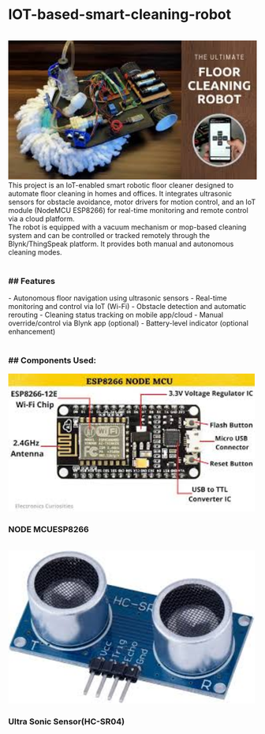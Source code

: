 # IOT-based-smart-cleaning-robot
<br>
<img src="https://github.com/akankshapingale1407/IOT-based-smart-cleaning-robot/blob/main/smart%20robot.jpg" width="1000"/>
<br>
This project is an IoT-enabled smart robotic floor cleaner designed to automate floor cleaning in homes and offices. It integrates ultrasonic sensors for obstacle avoidance, motor drivers for motion control, and an IoT module (NodeMCU ESP8266) for real-time monitoring and remote control via a cloud platform.
<br>
The robot is equipped with a vacuum mechanism or mop-based cleaning system and can be controlled or tracked remotely through the Blynk/ThingSpeak platform. It provides both manual and autonomous cleaning modes.
<br><br>
<h3>## Features</h3>
- Autonomous floor navigation using ultrasonic sensors
- Real-time monitoring and control via IoT (Wi-Fi)
- Obstacle detection and automatic rerouting
- Cleaning status tracking on mobile app/cloud
- Manual override/control via Blynk app (optional)
- Battery-level indicator (optional enhancement)
<br><br>
<h3>## Components Used:</h3>
<img src="https://github.com/akankshapingale1407/IOT-based-smart-cleaning-robot/blob/main/ESP8266.jpg" width="500"/>
<br>
<h3> NODE MCUESP8266</h3>
<br>
<img src="https://github.com/akankshapingale1407/IOT-based-smart-cleaning-robot/blob/main/Ulatra%20sonic%20image.jpg" width="500"/>
<br>
<h3>Ultra Sonic Sensor(HC-SR04)</h3>
<br>
<img scr="https://github.com/akankshapingale1407/IOT-based-smart-cleaning-robot/blob/main/Dc%20motor%20with%20wheels%20hd%20images.jpg" width="500"/>

